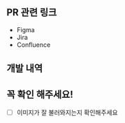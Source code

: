 ## PR 관련 링크
<!-- Figma , Jira , Confluence 각 페이지가 있으면 참조해주세요. -->
  - Figma
  - Jira
  - Confluence

## 개발 내역
<!-- EX) 허위 매물 이미지 추가 관련 화면 및 기능 추가 -->

## 꼭 확인 해주세요!
<!-- EX) -[] 이미지가 잘 불러와지는지 확인해주세요 -->
- [ ] 이미지가 잘 불러와지는지 확인해주세요
